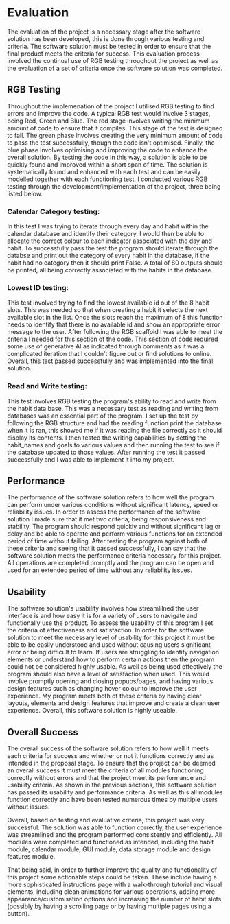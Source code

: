 # Evaluation
The evaluation of the project is a necessary stage after the software solution has been developed, this is done through various testing and criteria. The software solution must be tested in order to ensure that the final product meets the criteria for success. This evaluation process involved the continual use of RGB testing throughout the project as well as the evaluation of a set of criteria once the software solution was completed.

## RGB Testing
Throughout the implemenation of the project I utilised RGB testing to find errors and improve the code. A typical RGB test would involve 3 stages, being Red, Green and Blue. The red stage involves writing the minimum amount of code to ensure that it compiles. This stage of the test is designed to fail. The green phase involves creating the very minimum amount of code to pass the test successfully, though the code isn't optimised. Finally, the blue phase involves optimising and improving the code to enhance the overall solution. By testing the code in this way, a solution is able to be quickly found and improved within a short span of time. The solution is systematically found and enhanced with each test and can be easily modelled together with each functioning test. I conducted various RGB testing through the development/implementation of the project, three being listed below.

### Calendar Category testing:
In this test I was trying to iterate through every day and habit within the calendar database and identify their category. I would then be able to allocate the correct colour to each indicator associated with the day and habit. To successfully pass the test the program should iterate through the databse and print out the category of every habit in the database, if the habit had no category then it should print False. A total of 80 outputs should be printed, all being correctly associated with the habits in the database.

### Lowest ID testing:
This test involved trying to find the lowest available id out of the 8 habit slots. This was needed so that when creating a habit it selects the next available slot in the list. Once the slots reach the maximum of 8 this function needs to identify that there is no available id and show an appropriate error message to the user. After following the RGB scaffold I was able to meet the criteria I needed for this section of the code. This section of code required some use of generative AI as indicated through comments as it was a complicated iteration that I couldn't figure out or find solutions to online. Overall, this test passed successfully and was implemented into the final solution.

### Read and Write testing:
This test involves RGB testing the program's ability to read and write from the habit data base. This was a necessary test as reading and writing from databases was an essential part of the program. I set up the test by following the RGB structure and had the reading function print the database when it is ran, this showed me if it was reading the file correctly as it should display its contents. I then tested the writing capabilities by setting the habit_names and goals to various values and then running the test to see if the database updated to those values. After running the test it passed successfully and I was able to implement it into my project.


## Performance
The performance of the software solution refers to how well the program can perform under various conditions without significant latency, speed or reliability issues. In order to assess the performance of the software solution I made sure that it met two criteria; being responsiveness and stability. The program should respond quickly and without significant lag or delay and be able to operate and perform various functions for an extended period of time without failing. After testing the program against both of these criteria and seeing that it passed successfully, I can say that the software solution meets the performance criteria necessary for this project. All operations are completed promptly and the program can be open and used for an extended period of time without any reliability issues.


## Usability
The software solution's usability involves how streamlilned the user interface is and how easy it is for a variety of users to navigate and functionally use the product. To assess the usability of this program I set the criteria of effectiveness and satisfaction. In order for the software solution to meet the necessary level of usability for this project it must be able to be easily understood and used without causing users significant error or being difficult to learn. If users are struggling to identify navigation elements or understand how to perform certain actions then the program could not be considered highly usable. As well as being used effectively the program should also have a level of satisfaction when used. This would involve promptly opening and closing popups/pages, and having various design features such as changing hover colour to improve the user experience. My program meets both of these criteria by having clear layouts, elements and design features that improve and create a clean user experience. Overall, this software solution is highly useable.


## Overall Success
The overall success of the software solution refers to how well it meets each criteria for success and whether or not it functions correctly and as intended in the proposal stage. To ensure that the project can be deemed an overall success it must meet the criteria of all modules functioning correctly without errors and that the project meet its performance and usability criteria. As shown in the previous sections, this software solution has passed its usability and performance criteria. As well as this all modules function correctly and have been tested numerous times by multiple users without issues.

Overall, based on testing and evaluative criteria, this project was very successful. The solution was able to function correctly, the user experience was streamlined and the program performed consistently and efficiently. All modules were completed and functioned as intended, including the habit module, calendar module, GUI module, data storage module and design features module. 

That being said, in order to further improve the quality and functionality of this project some actionable steps could be taken. These include having a more sophisticated instructions page with a walk-through tutorial and visual elements, including clean animations for various operations, adding more appearance/customisation options and increasing the number of habit slots (possibly by having a scrolling page or by having multiple pages using a button).